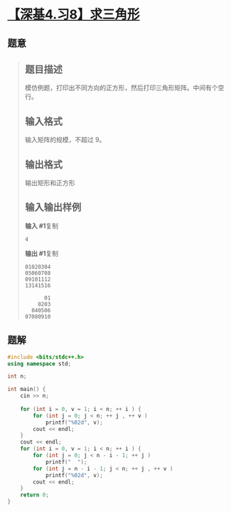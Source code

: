#  [【深基4.习8】求三角形](https://www.luogu.com.cn/problem/P5725)

## 题意

>   ## 题目描述
>
>   模仿例题，打印出不同方向的正方形，然后打印三角形矩阵。中间有个空行。
>
>   ## 输入格式
>
>   输入矩阵的规模，不超过 9。
>
>   ## 输出格式
>
>   输出矩形和正方形
>
>   ## 输入输出样例
>
>   **输入 #1**复制
>
>   ```
>   4
>   ```
>
>   **输出 #1**复制
>
>   ```
>   01020304
>   05060708
>   09101112
>   13141516
>   
>         01
>       0203
>     040506
>   07080910
>   ```

## 题解



```c++
#include <bits/stdc++.h>
using namespace std;

int n;

int main() {
    cin >> n;
    
    for (int i = 0, v = 1; i < n; ++ i ) {
        for (int j = 0; j < n; ++ j , ++ v )
            printf("%02d", v);
        cout << endl;
    }
    cout << endl;
    for (int i = 0, v = 1; i < n; ++ i ) {
        for (int j = 0; j < n - i - 1; ++ j )
            printf("  ");
        for (int j = n - i - 1; j < n; ++ j , ++ v )
            printf("%02d", v);
        cout << endl;
    }
    return 0;
}
```



```python3

```

